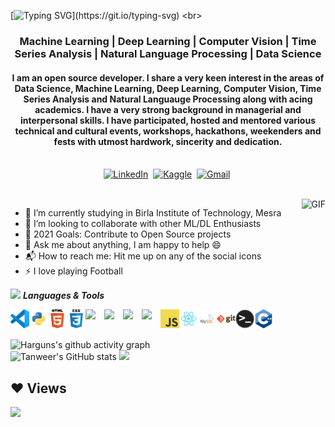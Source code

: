 [![Typing SVG](https://readme-typing-svg.herokuapp.com?color=F7F7F7&center=true&vCenter=true&lines=Hi+There%2C+This+is+Tanweer!)](https://git.io/typing-svg)
<br>
<h3 align="center">Machine Learning | Deep Learning | Computer Vision | Time Series Analysis | Natural Language Processing | Data Science </h3>
<p align="center">
  <h4 align="center"><b>I am an open source developer. I share a very keen interest in the areas of Data Science, Machine Learning, Deep Learning, Computer Vision, Time Series Analysis and Natural Languauge Processing along with acing academics. I have a very strong background in managerial and interpersonal skills. I have participated, hosted and mentored various technical and cultural events, workshops, hackathons, weekenders and fests with utmost hardwork, sincerity and dedication.</b></h4>
</p>
<p align="center">
<br>
<a href="https://www.linkedin.com/in/tanweerulhaque/"><img src="https://img.shields.io/badge/linkedin-%230077B5.svg?&style=for-the-badge&logo=linkedin&logoColor=white" alt="LinkedIn" /></a>&nbsp;
<a href="https://www.kaggle.com/tanweerulhaque"><img src="https://www.kaggle.com/static/images/site-logo.png" alt="Kaggle" width = "80px" height = "25px"/></a>&nbsp;
<a href="mailto:tan.haque@gmail.com"><img src="https://img.shields.io/badge/gmail-%23D14836.svg?&style=for-the-badge&logo=gmail&logoColor=white" alt="Gmail"/></a>&nbsp;
</p>
<br>
<img align="right" height="175px" alt="GIF" src="https://media.giphy.com/media/du3J3cXyzhj75IOgvA/giphy.gif" />

- :office: I’m currently studying in Birla Institute of Technology, Mesra
- 👯 I’m looking to collaborate with other ML/DL Enthusiasts
- 🥅 2021 Goals: Contribute to Open Source projects
- 💬 Ask me about anything, I am happy to help :smile:
- 📬 How to reach me: Hit me up on any of the social icons
- ⚡ I love playing Football

<img src="https://media.giphy.com/media/ObNTw8Uzwy6KQ/giphy.gif" width="30px">&nbsp;***Languages & Tools*** 

<img align="left" alt="Visual Studio Code" width="30px" src="https://raw.githubusercontent.com/github/explore/80688e429a7d4ef2fca1e82350fe8e3517d3494d/topics/visual-studio-code/visual-studio-code.png"/>
<img align="left" alt="HTML5" width="30px" src="https://raw.githubusercontent.com/github/explore/80688e429a7d4ef2fca1e82350fe8e3517d3494d/topics/python/python.png" />
<img align="left" alt="HTML5" width="30px" src="https://raw.githubusercontent.com/github/explore/80688e429a7d4ef2fca1e82350fe8e3517d3494d/topics/html/html.png" />
<img align="left" alt="CSS3" width="30px" src="https://raw.githubusercontent.com/github/explore/80688e429a7d4ef2fca1e82350fe8e3517d3494d/topics/css/css.png" />
<img align="left" width="30px" src="https://www.vectorlogo.zone/logos/pytorch/pytorch-ar21.svg" />
<img align="left" width="30px" src="https://upload.wikimedia.org/wikipedia/commons/thumb/2/2d/Tensorflow_logo.svg/173px-Tensorflow_logo.svg.png" />
<img align="left" width="30px" src="https://upload.wikimedia.org/wikipedia/commons/thumb/0/05/Scikit_learn_logo_small.svg/390px-Scikit_learn_logo_small.svg.png" />
<img align="left" width="30px" src="https://github.com/uannabi/-/blob/master/resource/other/mysql-ar21.svg" />
<img align="left" alt="JavaScript" width="30px" src="https://raw.githubusercontent.com/github/explore/80688e429a7d4ef2fca1e82350fe8e3517d3494d/topics/javascript/javascript.png" />
<img align="left" alt="React" width="30px" src="https://raw.githubusercontent.com/github/explore/80688e429a7d4ef2fca1e82350fe8e3517d3494d/topics/react/react.png" />
<img align="left" alt="MySQL" width="30px" src="https://raw.githubusercontent.com/github/explore/80688e429a7d4ef2fca1e82350fe8e3517d3494d/topics/mysql/mysql.png" />
<img align="left" alt="Git" width="30px" src="https://raw.githubusercontent.com/github/explore/80688e429a7d4ef2fca1e82350fe8e3517d3494d/topics/git/git.png" />
<img align="left" alt="terminal" width="30px" src="https://raw.githubusercontent.com/github/explore/80688e429a7d4ef2fca1e82350fe8e3517d3494d/topics/terminal/terminal.png" />
<img align="left" alt="cpp" width="30px" src="https://raw.githubusercontent.com/github/explore/80688e429a7d4ef2fca1e82350fe8e3517d3494d/topics/cpp/cpp.png" />
<br>
<br>

![Harguns's github activity graph](https://activity-graph.herokuapp.com/graph?username=TanweerulHaque&theme=react-dark)
<br>
![Tanweer's GitHub stats](https://github-readme-stats.vercel.app/api?username=TanweerulHaque&count_private=true&theme=highcontrast)
<img width="40%" src="https://github-readme-stats.vercel.app/api/top-langs/?username=TanweerulHaque&layout=compact&theme=highcontrast"> <br>
## ❤ Views
<a href="https://github.com/TanweerulHaque/github-profile-views-counter">
    <img src="https://komarev.com/ghpvc/?username=TanweerulHaque">
</a>
